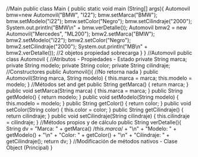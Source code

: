 //Main
public class Main {
    public static void main (String[] args){
        Automovil bmw=new Automovil("BMW", "I22");
        bmw.setMarca("BMW");
        bmw.setModelo("i22");
        bmw.setColor("Negro");
        bmw.setCilindraje("2000");
        System.out.println("BMW\n" + bmw.verDetalle());
        Automovil bmw2 = new Automovil("Mercedes", "ML200");
        bmw2.setMarca("BMW");
        bmw2.setModelo("i22");
        bmw2.setColor("Negro");
        bmw2.setCilindraje("2000");
        System.out.println("MB\n" + bmw2.verDetalle());
        //2 objetos propiedad sobrecarga
    }
}
//Automovil
public class Automovil {
    //Atributos - Propiedades - Estado
    private String marca;
    private String modelo;
    private String color;
    private String cilindraje;
    //Constructores
    public Automovil(){
        //No retorna nada
    }
    public Automovil(String marca, String modelo) {
        this.marca = marca;
        this.modelo = modelo;
    }
    //Métodos set and get
    public String getMarca() {
        return marca;
    }
    public void setMarca(String marca) {
        this.marca = marca;
    }
    public String getModelo() {
        return modelo;
    }
    public void setModelo(String modelo) {
        this.modelo = modelo;
    }
    public String getColor() {
        return color;
    }
    public void setColor(String color) {
        this.color = color;
    }
    public String getCilindraje() {
        return cilindraje;
    }
    public void setCilindraje(String cilindraje) {
        this.cilindraje = cilindraje;
    }
    //Métodos propios y de cálculo
    public String verDetalle(){
        String dv = "Marca: " + getMarca() /*this.marca*/ + "\n" +
                "Modelo: " + getModelo() + "\n" +
                "Color: " + getColor() + "\n" +
                "Cilindraje: " + getCilindraje();
        return dv;
    }
    //Modificación de métodos nativos - Clase Object (Principal)
}
